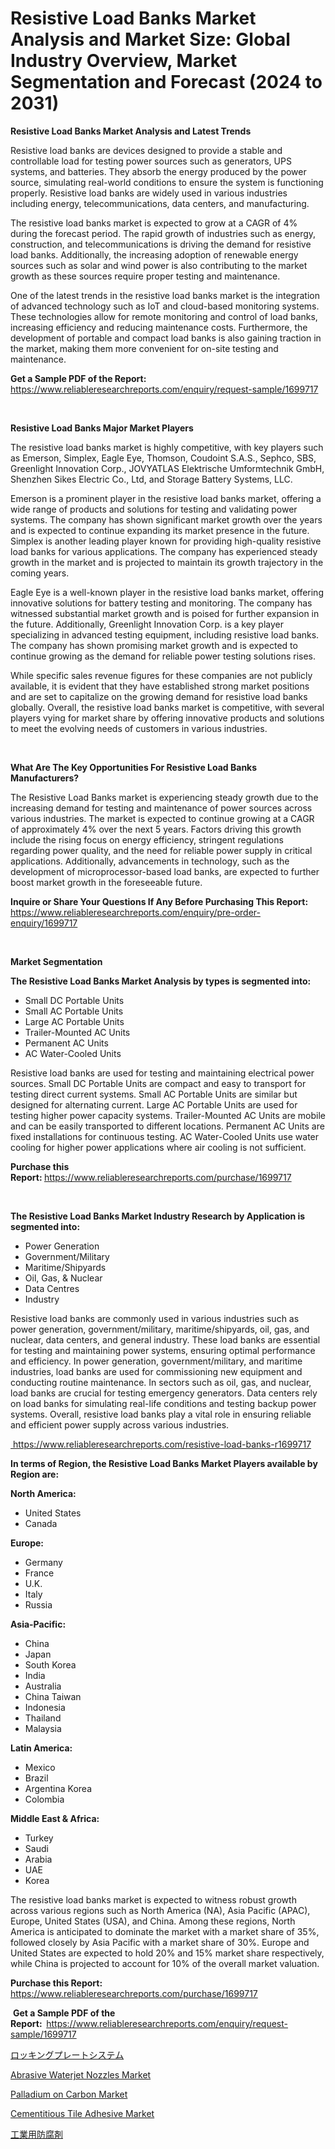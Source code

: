 <p><h1>Resistive Load Banks Market Analysis and Market Size: Global Industry Overview, Market Segmentation and Forecast (2024 to 2031)</h1></p><p><strong>Resistive Load Banks Market Analysis and Latest Trends</strong></p>
<p><p>Resistive load banks are devices designed to provide a stable and controllable load for testing power sources such as generators, UPS systems, and batteries. They absorb the energy produced by the power source, simulating real-world conditions to ensure the system is functioning properly. Resistive load banks are widely used in various industries including energy, telecommunications, data centers, and manufacturing.</p><p>The resistive load banks market is expected to grow at a CAGR of 4% during the forecast period. The rapid growth of industries such as energy, construction, and telecommunications is driving the demand for resistive load banks. Additionally, the increasing adoption of renewable energy sources such as solar and wind power is also contributing to the market growth as these sources require proper testing and maintenance.</p><p>One of the latest trends in the resistive load banks market is the integration of advanced technology such as IoT and cloud-based monitoring systems. These technologies allow for remote monitoring and control of load banks, increasing efficiency and reducing maintenance costs. Furthermore, the development of portable and compact load banks is also gaining traction in the market, making them more convenient for on-site testing and maintenance.</p></p>
<p><strong>Get a Sample PDF of the Report:&nbsp;</strong> <a href="https://www.reliableresearchreports.com/enquiry/request-sample/1699717">https://www.reliableresearchreports.com/enquiry/request-sample/1699717</a></p>
<p>&nbsp;</p>
<p><strong>Resistive Load Banks Major Market Players</strong></p>
<p><p>The resistive load banks market is highly competitive, with key players such as Emerson, Simplex, Eagle Eye, Thomson, Coudoint S.A.S., Sephco, SBS, Greenlight Innovation Corp., JOVYATLAS Elektrische Umformtechnik GmbH, Shenzhen Sikes Electric Co., Ltd, and Storage Battery Systems, LLC.</p><p>Emerson is a prominent player in the resistive load banks market, offering a wide range of products and solutions for testing and validating power systems. The company has shown significant market growth over the years and is expected to continue expanding its market presence in the future. Simplex is another leading player known for providing high-quality resistive load banks for various applications. The company has experienced steady growth in the market and is projected to maintain its growth trajectory in the coming years.</p><p>Eagle Eye is a well-known player in the resistive load banks market, offering innovative solutions for battery testing and monitoring. The company has witnessed substantial market growth and is poised for further expansion in the future. Additionally, Greenlight Innovation Corp. is a key player specializing in advanced testing equipment, including resistive load banks. The company has shown promising market growth and is expected to continue growing as the demand for reliable power testing solutions rises.</p><p>While specific sales revenue figures for these companies are not publicly available, it is evident that they have established strong market positions and are set to capitalize on the growing demand for resistive load banks globally. Overall, the resistive load banks market is competitive, with several players vying for market share by offering innovative products and solutions to meet the evolving needs of customers in various industries.</p></p>
<p>&nbsp;</p>
<p><strong>What Are The Key Opportunities For Resistive Load Banks Manufacturers?</strong></p>
<p><p>The Resistive Load Banks market is experiencing steady growth due to the increasing demand for testing and maintenance of power sources across various industries. The market is expected to continue growing at a CAGR of approximately 4% over the next 5 years. Factors driving this growth include the rising focus on energy efficiency, stringent regulations regarding power quality, and the need for reliable power supply in critical applications. Additionally, advancements in technology, such as the development of microprocessor-based load banks, are expected to further boost market growth in the foreseeable future.</p></p>
<p><strong>Inquire or Share Your Questions If Any Before Purchasing This Report:</strong> <a href="https://www.reliableresearchreports.com/enquiry/pre-order-enquiry/1699717">https://www.reliableresearchreports.com/enquiry/pre-order-enquiry/1699717</a></p>
<p>&nbsp;</p>
<p><strong>Market Segmentation</strong></p>
<p><strong>The Resistive Load Banks Market Analysis by types is segmented into:</strong></p>
<p><ul><li>Small DC Portable Units</li><li>Small AC Portable Units</li><li>Large AC Portable Units</li><li>Trailer-Mounted AC Units</li><li>Permanent AC Units</li><li>AC Water-Cooled Units</li></ul></p>
<p><p>Resistive load banks are used for testing and maintaining electrical power sources. Small DC Portable Units are compact and easy to transport for testing direct current systems. Small AC Portable Units are similar but designed for alternating current. Large AC Portable Units are used for testing higher power capacity systems. Trailer-Mounted AC Units are mobile and can be easily transported to different locations. Permanent AC Units are fixed installations for continuous testing. AC Water-Cooled Units use water cooling for higher power applications where air cooling is not sufficient.</p></p>
<p><strong>Purchase this Report:&nbsp;</strong><a href="https://www.reliableresearchreports.com/purchase/1699717">https://www.reliableresearchreports.com/purchase/1699717</a></p>
<p>&nbsp;</p>
<p><strong>The Resistive Load Banks Market Industry Research by Application is segmented into:</strong></p>
<p><ul><li>Power Generation</li><li>Government/Military</li><li>Maritime/Shipyards</li><li>Oil, Gas, & Nuclear</li><li>Data Centres</li><li>Industry</li></ul></p>
<p><p>Resistive load banks are commonly used in various industries such as power generation, government/military, maritime/shipyards, oil, gas, and nuclear, data centers, and general industry. These load banks are essential for testing and maintaining power systems, ensuring optimal performance and efficiency. In power generation, government/military, and maritime industries, load banks are used for commissioning new equipment and conducting routine maintenance. In sectors such as oil, gas, and nuclear, load banks are crucial for testing emergency generators. Data centers rely on load banks for simulating real-life conditions and testing backup power systems. Overall, resistive load banks play a vital role in ensuring reliable and efficient power supply across various industries.</p></p>
<p><a href="https://www.reliableresearchreports.com/resistive-load-banks-r1699717">&nbsp;https://www.reliableresearchreports.com/resistive-load-banks-r1699717</a></p>
<p><strong>In terms of Region, the Resistive Load Banks Market Players available by Region are:</strong></p>
<p>
    <p> <strong> North America: </strong>
        <ul>
            <li>United States</li>
            <li>Canada</li>
        </ul>
        </p> 
    <p> <strong> Europe: </strong>
        <ul>
            <li>Germany</li>
            <li>France</li>
            <li>U.K.</li>
            <li>Italy</li>
            <li>Russia</li>
        </ul>
        </p> 
    <p> <strong> Asia-Pacific: </strong>
        <ul>
            <li>China</li>
            <li>Japan</li>
            <li>South Korea</li>
            <li>India</li>
            <li>Australia</li>
            <li>China Taiwan</li>
            <li>Indonesia</li>
            <li>Thailand</li>
            <li>Malaysia</li>
        </ul>
        </p> 
    <p> <strong> Latin America: </strong>
        <ul>
            <li>Mexico</li>
            <li>Brazil</li>
            <li>Argentina Korea</li>
            <li>Colombia</li>
        </ul>
        </p> 
    <p> <strong> Middle East & Africa: </strong>
        <ul>
            <li>Turkey</li>
            <li>Saudi</li>
            <li>Arabia</li>
            <li>UAE</li>
            <li>Korea</li>
        </ul>
    </p>
    </p>
<p><p>The resistive load banks market is expected to witness robust growth across various regions such as North America (NA), Asia Pacific (APAC), Europe, United States (USA), and China. Among these regions, North America is anticipated to dominate the market with a market share of 35%, followed closely by Asia Pacific with a market share of 30%. Europe and United States are expected to hold 20% and 15% market share respectively, while China is projected to account for 10% of the overall market valuation.</p></p>
<p><strong>Purchase this Report: </strong><a href="https://www.reliableresearchreports.com/purchase/1699717">https://www.reliableresearchreports.com/purchase/1699717</a></p>
<p>&nbsp;<strong>Get a Sample PDF of the Report:&nbsp;&nbsp;</strong><a href="https://www.reliableresearchreports.com/enquiry/request-sample/1699717">https://www.reliableresearchreports.com/enquiry/request-sample/1699717</a></p>
<p><strong></strong></p>
<p><p><a href="https://github.com/gfggqjbfys368009/Market-Research-Report-List-1/blob/main/985043938741.md">ロッキングプレートシステム</a></p><p><a href="https://github.com/mahnoor2003/Market-Research-Report-List-4/blob/main/abrasive-waterjet-nozzles-market.md">Abrasive Waterjet Nozzles Market</a></p><p><a href="https://issuu.com/reportprime-2/docs/palladium-on-carbon-market-size-2030.pptx">Palladium on Carbon Market</a></p><p><a href="https://issuu.com/reportprime-2/docs/cementitious-tile-adhesive-market-size-2030.pptx">Cementitious Tile Adhesive Market</a></p><p><a href="https://github.com/qwpelcjko9242629/Market-Research-Report-List-1/blob/main/293616138740.md">工業用防腐剤</a></p></p>